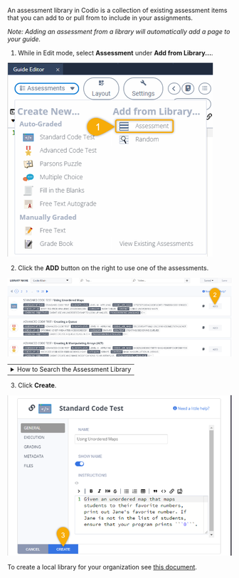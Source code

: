 An assessment library in Codio is a collection of existing assessment items that you can add to or pull from to include in your assignments.

*Note: Adding an assessment from a library will automatically add a page to your guide.*

1. While in Edit mode, select **Assessment** under **Add from Library...**.

![Access assessment library](.guides/img/assessmentdropdownlibrary.png)

2. Click the **ADD** button on the right to use one of the assessments.

![Codio Main library](.guides/img/codiomainlibrary.png)

<table><tbody ><tr><td><details><summary>
How to Search the Assessment Library
</summary><hr>

You can filter through the different assessments by tags that are auto-detected:
* Programming language
* Assessment type 
* Category (topic-level)
* Content (sub-topic level)
* Learning Objective 
* Bloom’s Taxonomy level
	
</details></td></tr></tbody>
</table>



3. Click **Create**.

![Create quiz](.guides/img/createassessment.png)

To create a local library for your organization see [this document](https://docs.codio.com/instructors/admin/organization/create-org-library.html#org-library).

